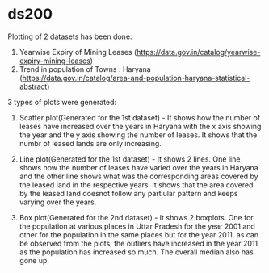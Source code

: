 # ds200

Plotting of 2 datasets has been done:
1) Yearwise Expiry of Mining Leases (https://data.gov.in/catalog/yearwise-expiry-mining-leases)
2) Trend in population of Towns : Haryana (https://data.gov.in/catalog/area-and-population-haryana-statistical-abstract)

3 types of plots were generated:

1) Scatter plot(Generated for the 1st dataset) - It shows how the number of leases have increased over the years in Haryana with the x axis showing the year and the y axis showing the number of leases. It shows that the numbr of leased lands are only increasing.

2) Line plot(Generated for the 1st dataset) - It shows 2 lines. One line shows how the number of leases have varied over the years in Haryana and the other line shows what was the corresponding areas covered by the leased land in the respective years.
It shows that the area covered by the leased land doesnot follow any partiular pattern and keeps varying over the years.

3) Box plot(Generated for the 2nd dataset) - It shows 2 boxplots. One for the population at various places in Uttar Pradesh for the year 2001 and other for the population in the same places but for the year 2011. as can be observed from the plots, the outliers have increased in the year 2011 as the population has increased so much. The overall median also has gone up. 

